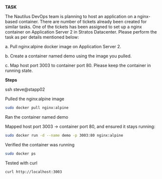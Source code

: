 **TASK**

The Nautilus DevOps team is planning to host an application on a nginx-based container. There are number of tickets already been created for similar tasks. One of the tickets has been assigned to set up a nginx container on Application Server 2 in Stratos Datacenter. Please perform the task as per details mentioned below:

a. Pull nginx:alpine docker image on Application Server 2.

b. Create a container named demo using the image you pulled.

c. Map host port 3003 to container port 80. Please keep the container in running state.

**Steps**

ssh steve@stapp02

Pulled the nginx:alpine image

```bash
sudo docker pull nginx:alpine
```

Ran the container named demo

Mapped host port 3003 → container port 80, and ensured it stays running:

```bash
sudo docker run -d --name demo -p 3003:80 nginx:alpine
```

Verified the container was running

```bash
sudo docker ps
```

Tested with curl

```bash
curl http://localhost:3003
```


